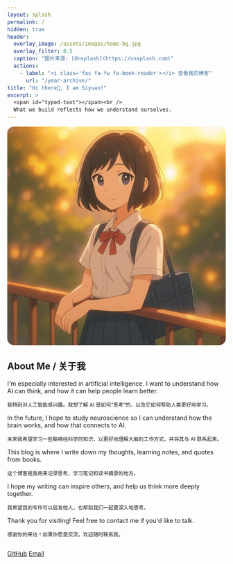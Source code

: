 ```yaml
---
layout: splash
permalink: /
hidden: true
header:
  overlay_image: /assets/images/home-bg.jpg
  overlay_filter: 0.5
  caption: "图片来源: [Unsplash](https://unsplash.com)"
  actions:
    - label: "<i class='fas fa-fw fa-book-reader'></i> 查看我的博客"
      url: "/year-archive/"
title: "Hi there👋, I am Siyuan!"
excerpt: >
  <span id="typed-text"></span><br />
  What we build reflects how we understand ourselves.
---
```


<!-- =================================================================== -->
<!--      全新的、最终版的“关于我”模块 (头像居左，文字居右)        -->
<!-- =================================================================== -->

<div class="entries--single">
<div class="archive__item">
  <div class="archive__item-teaser">
    <img src="/assets/images/siyuan-avatar.jpg" alt="思远" style="border-radius: 15px;">
  </div>
  <div class="archive__item-body">
    <h2 class="archive__item-title">About Me / 关于我</h2>
    <div class="archive__item-excerpt">
      <p>I'm especially interested in artificial intelligence. I want to understand how AI can think, and how it can help people learn better.</p>
      <p><small>我特别对人工智能感兴趣。我想了解 AI 是如何“思考”的，以及它如何帮助人类更好地学习。</small></p>
      <p>In the future, I hope to study neuroscience so I can understand how the brain works, and how that connects to AI.</p>
      <p><small>未来我希望学习一些脑神经科学的知识，以更好地理解大脑的工作方式，并将其与 AI 联系起来。</small></p>
      <p>This blog is where I write down my thoughts, learning notes, and quotes from books.</p>
      <p><small>这个博客是我用来记录思考、学习笔记和读书摘录的地方。</small></p>
      <p>I hope my writing can inspire others, and help us think more deeply together.</p>
      <p><small>我希望我的写作可以启发他人，也帮助我们一起更深入地思考。</small></p>
      <p>Thank you for visiting! Feel free to contact me if you'd like to talk.</p>
      <p><small>感谢你的来访！如果你愿意交流，欢迎随时联系我。</small></p>
      <p style="margin-top: 2em;">
        <a href="https://github.com/synr1xhone" class="btn btn--inverse">GitHub</a>
        <a href="mailto:sikyuan@outlook.com" class="btn btn--inverse">Email</a>
      </p>
    </div>
  </div>
</div>
</div>


<!-- =================================================================== -->
<!--      打字机效果的“魔法”脚本 (保持不变)                           -->
<!-- =================================================================== -->
<script src="https://cdn.jsdelivr.net/npm/typed.js@2.0.12"></script>
<script>
  var typed = new Typed('#typed-text', {
    strings: [
      "我是一名高中生。",
      "I am a High School Student.",
      "我是一名探索者。",
      "I am a Curious Explorer.",
      "我是一名未来的工程师。",
      "I am an Aspiring Engineer."
    ],
    typeSpeed: 80,
    backSpeed: 40,
    loop: true,
    showCursor: true,
    cursorChar: ' |'
  });
</script>
